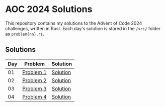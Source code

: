 # AOC 2024 Solutions

This repository contains my solutions to the Advent of Code 2024 challenges, written in Rust. Each day's solution is stored in the `/src/` folder as `problem{nn}.rs`.

## Solutions

| Day | Problem                                          | Solution                     |
| --- | ------------------------------------------------ | ---------------------------- |
| 01  | [Problem 1](https://adventofcode.com/2024/day/1) | [Solution](src/problem01.rs) |
| 02  | [Problem 2](https://adventofcode.com/2024/day/2) | [Solution](src/problem02.rs) |
| 03  | [Problem 3](https://adventofcode.com/2024/day/3) | [Solution](src/problem03.rs) |
| 04  | [Problem 4](https://adventofcode.com/2024/day/3) | [Solution](src/problem04.rs) |
